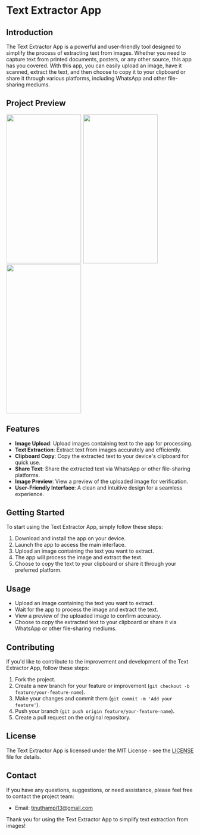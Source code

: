 # Text Extractor App

## Introduction
The Text Extractor App is a powerful and user-friendly tool designed to simplify the process of extracting text from images. Whether you need to capture text from printed documents, posters, or any other source, this app has you covered. With this app, you can easily upload an image, have it scanned, extract the text, and then choose to copy it to your clipboard or share it through various platforms, including WhatsApp and other file-sharing mediums.

## Project Preview
<p float="left">
 <img src="https://github.com/Tinu-thampi13/Image-to-Text-Recognition-App/assets/79778565/cfb905a9-1ac3-46f5-9f57-0e97b9b525c5.jpeg" height= 400 width= 200 hspace="1"/>
 <img src="https://github.com/Tinu-thampi13/Image-to-Text-Recognition-App/assets/79778565/4cf75397-7a9a-4656-9b0b-3eba9cfea531.jpeg" height= 400 width= 200 hspace="1"/>
  <img src="https://github.com/Tinu-thampi13/Image-to-Text-Recognition-App/assets/79778565/d2866fa8-bcd3-4846-a11e-868bd0162358.jpeg" height= 400 width= 200 hspace="1"/>
</p>



## Features
- **Image Upload**: Upload images containing text to the app for processing.
- **Text Extraction**: Extract text from images accurately and efficiently.
- **Clipboard Copy**: Copy the extracted text to your device's clipboard for quick use.
- **Share Text**: Share the extracted text via WhatsApp or other file-sharing platforms.
- **Image Preview**: View a preview of the uploaded image for verification.
- **User-Friendly Interface**: A clean and intuitive design for a seamless experience.

## Getting Started
To start using the Text Extractor App, simply follow these steps:
1. Download and install the app on your device.
2. Launch the app to access the main interface.
3. Upload an image containing the text you want to extract.
4. The app will process the image and extract the text.
5. Choose to copy the text to your clipboard or share it through your preferred platform.

## Usage
- Upload an image containing the text you want to extract.
- Wait for the app to process the image and extract the text.
- View a preview of the uploaded image to confirm accuracy.
- Choose to copy the extracted text to your clipboard or share it via WhatsApp or other file-sharing mediums.

## Contributing
If you'd like to contribute to the improvement and development of the Text Extractor App, follow these steps:
1. Fork the project.
2. Create a new branch for your feature or improvement (`git checkout -b feature/your-feature-name`).
3. Make your changes and commit them (`git commit -m 'Add your feature'`).
4. Push your branch (`git push origin feature/your-feature-name`).
5. Create a pull request on the original repository.

## License
The Text Extractor App is licensed under the MIT License - see the [LICENSE](LICENSE) file for details.

## Contact
If you have any questions, suggestions, or need assistance, please feel free to contact the project team:
- Email: tinuthampi13@gmail.com

Thank you for using the Text Extractor App to simplify text extraction from images!
